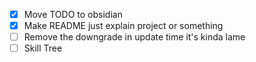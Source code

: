 - [x] Move TODO to obsidian
- [x] Make README just explain project or something
- [ ] Remove the downgrade in update time it's kinda lame
- [ ] Skill Tree